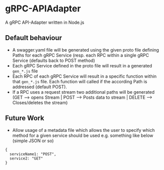 # gRPC-APIAdapter
A gRPC API-Adapter written in Node.js

## Default behaviour
* A swagger.yaml file will be generated using the given proto file defining Paths for each gRPC Service (resp. each RPC within a single gRPC Service (defaults back to POST method)
* Each gRPC Service defined in the proto file will result in a generated `gen_*.js` file
* Each RPC of each gRPC Service will result in a specific function within that `gen_*.js` file. Each function will called if the according Path is addressed (default POST).
* If a RPC uses a request stream two additional paths will be generated (GET --> opens Stream | POST --> Posts data to stream | DELETE --> Closes/deletes the stream)

## Future Work
* Allow usage of a metadata file which allows the user to specify which method for a given service should be used e.g. something like below (simple JSON or so)
```
{
  serviceName1: "POST",
  service2: "GET"
}
``` 
